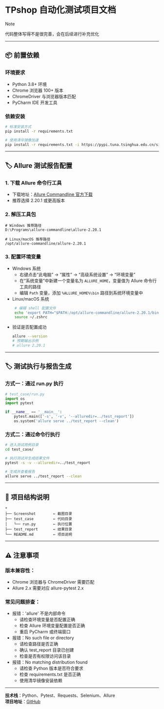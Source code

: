# TPshop 自动化测试项目文档

> [!NOTE]
> 代码整体写得不是很完善，会在后续进行补充优化

---

## 📦 前置依赖

### 环境要求

- Python 3.8+ 环境
- Chrome 浏览器 100+ 版本
- ChromeDriver 与浏览器版本匹配
- PyCharm IDE 开发工具

### 依赖安装

```bash  
# 标准安装方式
pip install -r requirements.txt

# 使用清华镜像加速
pip install -r requirements.txt -i https://pypi.tuna.tsinghua.edu.cn/simple
```  

---

## 🏷️ Allure 测试报告配置

### 1. 下载 Allure 命令行工具

- 下载地址：[Allure Commandline 官方下载](https://repo.maven.apache.org/maven2/io/qameta/allure/allure-commandline/)
- 推荐选择 2.20.1 或更高版本

### 2. 解压工具包

```plaintext  
# Windows 推荐路径  
D:\Programs\allure-commandline\allure-2.20.1  

# Linux/macOS 推荐路径  
/opt/allure-commandline/allure-2.20.1  
```

### 3. 配置环境变量

- Windows 系统
    - 右键点击“此电脑” -> “属性” -> “高级系统设置” -> “环境变量”
    - 在“系统变量”中新建一个变量名为 `ALLURE_HOME`，变量值为 Allure 命令行工具的路径
    - 编辑 `Path` 变量，添加 `%ALLURE_HOME%\bin` 路径到系统环境变量中
- Linux/macOS 系统
  ```bash  
   # 编辑 shell 配置文件
   echo 'export PATH="$PATH:/opt/allure-commandline/allure-2.20.1/bin"' >> ~/.zshrc
   source ~/.zshrc
  ```
- 验证是否配置成功
  ```bash  
  allure --version
  # 预期输出示例
  # allure 2.20.1
  ```

---

## 🏷️ 测试执行与报告生成

### 方式一：通过 run.py 执行

```python
# test_case/run.py
import os
import pytest

if __name__ == '__main__':
	pytest.main(['-s', '-v', '--alluredir=../test_report'])
	os.system('allure serve ../test_report --clean')  
```

### 方式二：通过命令行执行

```bash  
# 进入测试用例目录
cd test_case/

# 执行测试并生成结果文件
pytest -s -v --alluredir=../test_report

# 生成并查看报告
allure serve ../test_report --clean
```

---

## 📌 项目结构说明

```plaintext
*  
├── Screenshot        ← 截图目录  
├── test_case         ← 代码目录  
│   └── run.py        ← 执行位置  
├── test_report       ← 结果目录  
└── README.md         ← 项目说明  
```

---

## ⚠️ 注意事项

### 版本兼容性：  

- Chrome 浏览器与 ChromeDriver 需要匹配
- Allure 2.x 需要对应 allure-pytest 2.x

### 常见问题排查：  

- 报错：'allure' 不是内部命令  
  - 请检查环境变量是否配置正确  
  - 检查 Allure 环境变量配置是否正确  
  - 重启 PyCharm 或终端窗口  
- 报错：No such file or directory  
  - 请检查路径是否正确  
  - 确认 test_report 目录已创建  
  - 检查是否有权限访问该目录  
- 报错：No matching distribution found  
  - 请检查 Python 版本是否符合要求  
  - 检查 requirements.txt 是否正确  
  - 使用清华镜像安装依赖  

---

**技术栈**：Python、Pytest、Requests、Selenium、Allure  
**项目地址**：[GitHub](https://github.com/HuIn2479/TPshop-Autotest)  
